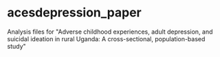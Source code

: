 # acesdepression_paper
Analysis files for "Adverse childhood experiences, adult depression, and suicidal ideation in rural Uganda: A cross-sectional, population-based study"
